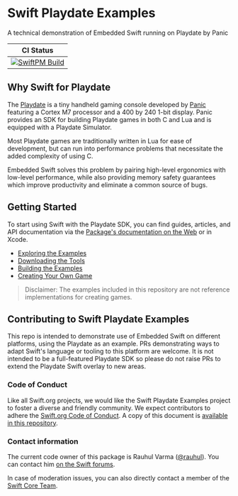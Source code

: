 # Swift Playdate Examples

A technical demonstration of Embedded Swift running on Playdate by Panic

| **CI Status** |
|---|
|[![SwiftPM Build](https://github.com/apple/swift-playdate-examples/actions/workflows/swiftpm.yml/badge.svg)](https://github.com/apple/swift-playdate-examples/actions/workflows/swiftpm.yml)|

## Why Swift for Playdate

The [Playdate](https://play.date) is a tiny handheld gaming console developed by [Panic](https://panic.com) featuring a Cortex M7 processor and a 400 by 240 1-bit display. Panic provides an SDK for building Playdate games in both C and Lua and is equipped with a Playdate Simulator. 

Most Playdate games are traditionally written in Lua for ease of development, but can run into performance problems that necessitate the added complexity of using C.

Embedded Swift solves this problem by pairing high-level ergonomics with low-level performance, while also providing memory safety guarantees which improve productivity and eliminate a common source of bugs. 

## Getting Started

To start using Swift with the Playdate SDK, you can find guides, articles, and API documentation via the [Package's documentation on the Web][docs] or in Xcode.

- [Exploring the Examples](https://apple.github.io/swift-playdate-examples/documentation/playdate/exploringtheexamples)
- [Downloading the Tools](https://apple.github.io/swift-playdate-examples/documentation/playdate/downloadingthetools)
- [Building the Examples](https://apple.github.io/swift-playdate-examples/documentation/playdate/buildingtheexamples)
- [Creating Your Own Game](https://apple.github.io/swift-playdate-examples/documentation/playdate/creatingyourowngame)

> Disclaimer: The examples included in this repository are not reference implementations for creating games.

[docs]: https://apple.github.io/swift-playdate-examples/documentation/playdate

## Contributing to Swift Playdate Examples

This repo is intended to demonstrate use of Embedded Swift on different platforms, using the Playdate as an example. PRs demonstrating ways to adapt Swift's language or tooling to this platform are welcome. It is not intended to be a full-featured Playdate SDK so please do not raise PRs to extend the Playdate Swift overlay to new areas.

### Code of Conduct

Like all Swift.org projects, we would like the Swift Playdate Examples project to foster a diverse and friendly community. We expect contributors to adhere the [Swift.org Code of Conduct](https://swift.org/code-of-conduct/). A copy of this document is [available in this repository][coc].

[coc]: CODE_OF_CONDUCT.md

### Contact information

The current code owner of this package is Rauhul Varma ([@rauhul](https://github.com/rauhul)). You can contact him [on the Swift forums](https://forums.swift.org/u/rauhul/summary).

In case of moderation issues, you can also directly contact a member of the [Swift Core Team](https://swift.org/community/#community-structure).
